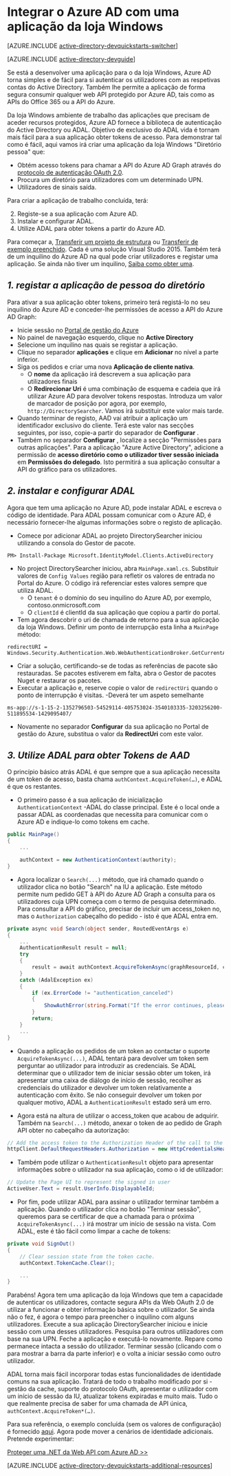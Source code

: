 <properties
    pageTitle="Introdução da loja Windows Azure AD | Microsoft Azure"
    description="Como criar uma aplicação da loja Windows que integra-se com o Azure AD para iniciar sessão e chamadas Azure AD protegido APIs utilizando OAuth."
    services="active-directory"
    documentationCenter="windows"
    authors="dstrockis"
    manager="mbaldwin"
    editor=""/>

<tags
    ms.service="active-directory"
    ms.workload="identity"
    ms.tgt_pltfrm="mobile-windows-store"
    ms.devlang="dotnet"
    ms.topic="article"
    ms.date="09/16/2016"
    ms.author="dastrock"/>


# <a name="integrate-azure-ad-with-a-windows-store-app"></a>Integrar o Azure AD com uma aplicação da loja Windows

[AZURE.INCLUDE [active-directory-devquickstarts-switcher](../../includes/active-directory-devquickstarts-switcher.md)]

[AZURE.INCLUDE [active-directory-devguide](../../includes/active-directory-devguide.md)]

Se está a desenvolver uma aplicação para o da loja Windows, Azure AD torna simples e de fácil para si autenticar os utilizadores com as respetivas contas do Active Directory.  Também lhe permite a aplicação de forma segura consumir qualquer web API protegido por Azure AD, tais como as APIs do Office 365 ou a API do Azure.

Da loja Windows ambiente de trabalho das aplicações que precisam de aceder recursos protegidos, Azure AD fornece a biblioteca de autenticação do Active Directory ou ADAL.  Objetivo de exclusivo do ADAL vida é tornam mais fácil para a sua aplicação obter tokens de acesso.  Para demonstrar tal como é fácil, aqui vamos irá criar uma aplicação da loja Windows "Diretório pessoa" que:

-   Obtém acesso tokens para chamar a API do Azure AD Graph através do [protocolo de autenticação OAuth 2.0](https://msdn.microsoft.com/library/azure/dn645545.aspx).
-   Procura um diretório para utilizadores com um determinado UPN.
-   Utilizadores de sinais saída.

Para criar a aplicação de trabalho concluída, terá:

2. Registe-se a sua aplicação com Azure AD.
3. Instalar e configurar ADAL.
5. Utilize ADAL para obter tokens a partir do Azure AD.

Para começar a, [Transferir um projeto de estrutura](https://github.com/AzureADQuickStarts/NativeClient-WindowsStore/archive/skeleton.zip) ou [Transferir de exemplo preenchido](https://github.com/AzureADQuickStarts/NativeClient-WindowsStore/archive/complete.zip).  Cada é uma solução Visual Studio 2015.  Também terá de um inquilino do Azure AD na qual pode criar utilizadores e registar uma aplicação.  Se ainda não tiver um inquilino, [Saiba como obter uma](active-directory-howto-tenant.md).

## <a name="1-register-the-directory-searcher-application"></a>*1. registar a aplicação de pessoa do diretório*
Para ativar a sua aplicação obter tokens, primeiro terá registá-lo no seu inquilino do Azure AD e conceder-lhe permissões de acesso a API do Azure AD Graph:

-   Inicie sessão no [Portal de gestão do Azure](https://manage.windowsazure.com)
-   No painel de navegação esquerdo, clique no **Active Directory**
-   Selecione um inquilino nas quais se registar a aplicação.
-   Clique no separador **aplicações** e clique em **Adicionar** no nível a parte inferior.
-   Siga os pedidos e criar uma nova **Aplicação de cliente nativa**.
    -   O **nome** da aplicação irá descrevem a sua aplicação para utilizadores finais
    -   O **Redirecionar Uri** é uma combinação de esquema e cadeia que irá utilizar Azure AD para devolver tokens respostas.  Introduza um valor de marcador de posição por agora, por exemplo, `http://DirectorySearcher`.  Vamos irá substituir este valor mais tarde.
-   Quando terminar de registo, AAD vai atribuir a aplicação um identificador exclusivo do cliente.  Terá este valor nas secções seguintes, por isso, copie-a partir do separador de **Configurar** .
- Também no separador **Configurar** , localize a secção "Permissões para outras aplicações".  Para a aplicação "Azure Active Directory", adicione a permissão de **acesso diretório como o utilizador tiver sessão iniciada** em **Permissões do delegado**.  Isto permitirá a sua aplicação consultar a API do gráfico para os utilizadores.

## <a name="2-install--configure-adal"></a>*2. instalar e configurar ADAL*
Agora que tem uma aplicação no Azure AD, pode instalar ADAL e escreva o código de identidade.  Para ADAL possam comunicar com o Azure AD, é necessário fornecer-lhe algumas informações sobre o registo de aplicação.
-   Comece por adicionar ADAL ao projeto DirectorySearcher iniciou utilizando a consola do Gestor de pacote.

```
PM> Install-Package Microsoft.IdentityModel.Clients.ActiveDirectory
```

-   No project DirectorySearcher iniciou, abra `MainPage.xaml.cs`.  Substituir valores de `Config Values` região para refletir os valores de entrada no Portal do Azure.  O código irá referenciar estes valores sempre que utiliza ADAL.
    -   O `tenant` é o domínio do seu inquilino do Azure AD, por exemplo, contoso.onmicrosoft.com
    -   O `clientId` é clientId da sua aplicação que copiou a partir do portal.
-   Tem agora descobrir o uri de chamada de retorno para a sua aplicação da loja Windows.  Definir um ponto de interrupção esta linha a `MainPage` método:

```
redirectURI = Windows.Security.Authentication.Web.WebAuthenticationBroker.GetCurrentApplicationCallbackUri();
```
- Criar a solução, certificando-se de todas as referências de pacote são restauradas.  Se pacotes estiverem em falta, abra o Gestor de pacotes Nuget e restaurar os pacotes.
- Executar a aplicação e, reserve copie o valor de `redirectUri` quando o ponto de interrupção é visitas.  -Deverá ter um aspeto semelhante

```
ms-app://s-1-15-2-1352796503-54529114-405753024-3540103335-3203256200-511895534-1429095407/
```

- Novamente no separador **Configurar** da sua aplicação no Portal de gestão do Azure, substitua o valor da **RedirectUri** com este valor.  

## <a name="3--use-adal-to-get-tokens-from-aad"></a>*3. Utilize ADAL para obter Tokens de AAD*
O princípio básico atrás ADAL é que sempre que a sua aplicação necessita de um token de acesso, basta chama `authContext.AcquireToken(…)`, e ADAL é que os restantes.  

-   O primeiro passo é a sua aplicação de inicialização `AuthenticationContext` -ADAL do classe principal.  Este é o local onde a passar ADAL as coordenadas que necessita para comunicar com o Azure AD e indique-lo como tokens em cache.

```C#
public MainPage()
{
    ...

    authContext = new AuthenticationContext(authority);
}
```

- Agora localizar o `Search(...)` método, que irá chamado quando o utilizador clica no botão "Search" na IU a aplicação.  Este método permite num pedido GET à API do Azure AD Graph a consulta para os utilizadores cuja UPN começa com o termo de pesquisa determinado.  Para consultar a API do gráfico, precisar de incluir um access_token no, mas o `Authorization` cabeçalho do pedido - isto é que ADAL entra em.

```C#
private async void Search(object sender, RoutedEventArgs e)
{
    ...
    AuthenticationResult result = null;
    try
    {
        result = await authContext.AcquireTokenAsync(graphResourceId, clientId, redirectURI, new PlatformParameters(PromptBehavior.Auto, false));
    }
    catch (AdalException ex)
    {
        if (ex.ErrorCode != "authentication_canceled")
        {
            ShowAuthError(string.Format("If the error continues, please contact your administrator.\n\nError: {0}\n\nError Description:\n\n{1}", ex.ErrorCode, ex.Message));
        }
        return;
    }
    ...
}
```
- Quando a aplicação os pedidos de um token ao contactar o suporte `AcquireTokenAsync(...)`, ADAL tentará para devolver um token sem perguntar ao utilizador para introduzir as credenciais.  Se ADAL determinar que o utilizador tem de iniciar sessão obter um token, irá apresentar uma caixa de diálogo de início de sessão, recolher as credenciais do utilizador e devolver um token relativamente a autenticação com êxito.  Se não conseguir devolver um token por qualquer motivo, ADAL a `AuthenticationResult` estado será um erro.

- Agora está na altura de utilizar o access_token que acabou de adquirir.  Também na `Search(...)` método, anexar o token de ao pedido de Graph API obter no cabeçalho da autorização:

```C#
// Add the access token to the Authorization Header of the call to the Graph API, and call the Graph API.
httpClient.DefaultRequestHeaders.Authorization = new HttpCredentialsHeaderValue("Bearer", result.AccessToken);

```
- Também pode utilizar o `AuthenticationResult` objeto para apresentar informações sobre o utilizador na sua aplicação, como o id de utilizador:

```C#
// Update the Page UI to represent the signed in user
ActiveUser.Text = result.UserInfo.DisplayableId;
```
- Por fim, pode utilizar ADAL para assinar o utilizador terminar também a aplicação.  Quando o utilizador clica no botão "Terminar sessão", queremos para se certificar de que a chamada para o próxima `AcquireTokenAsync(...)` irá mostrar um início de sessão na vista.  Com ADAL, este é tão fácil como limpar a cache de tokens:

```C#
private void SignOut()
{
    // Clear session state from the token cache.
    authContext.TokenCache.Clear();

    ...
}
```

Parabéns! Agora tem uma aplicação da loja Windows que tem a capacidade de autenticar os utilizadores, contacte segura APIs da Web OAuth 2.0 de utilizar a funcionar e obter informação básica sobre o utilizador.  Se ainda não o fez, é agora o tempo para preencher o inquilino com alguns utilizadores.  Execute a sua aplicação DirectorySearcher iniciou e inicie sessão com uma desses utilizadores.  Pesquisa para outros utilizadores com base na sua UPN.  Feche a aplicação e executá-lo novamente.  Repare como permanece intacta a sessão do utilizador.  Terminar sessão (clicando com o para mostrar a barra da parte inferior) e o volta a iniciar sessão como outro utilizador.

ADAL torna mais fácil incorporar todas estas funcionalidades de identidade comuns na sua aplicação.  Tratará de todo o trabalho modificado por si - gestão da cache, suporte do protocolo OAuth, apresentar o utilizador com um início de sessão da IU, atualizar tokens expiradas e muito mais.  Tudo o que realmente precisa de saber for uma chamada de API única, `authContext.AcquireToken*(…)`.

Para sua referência, o exemplo concluída (sem os valores de configuração) é fornecido [aqui](https://github.com/AzureADQuickStarts/NativeClient-WindowsStore/archive/complete.zip).  Agora pode mover a cenários de identidade adicionais.  Pretende experimentar:

[Proteger uma .NET da Web API com Azure AD >>](active-directory-devquickstarts-webapi-dotnet.md)

[AZURE.INCLUDE [active-directory-devquickstarts-additional-resources](../../includes/active-directory-devquickstarts-additional-resources.md)]
